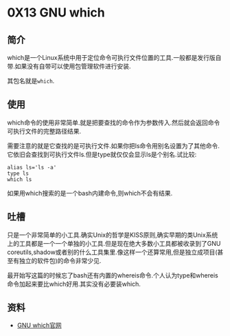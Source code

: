 # 0X13 GNU which

## 简介

which是一个Linux系统中用于定位命令可执行文件位置的工具.一般都是发行版自带.如果没有自带可以使用包管理软件进行安装.

其包名就是`which`.

## 使用

which命令的使用非常简单.就是把要查找的命令作为参数传入.然后就会返回命令可执行文件的完整路径结果.

需要注意的就是它查找的是可执行文件.如果你把ls命令用别名设置为了其他命令.它依旧会查找到可执行文件ls.但是type就仅仅会显示ls是个别名.试比较:

```shell
alias ls='ls -a'
type ls
which ls
```

如果用which搜索的是一个bash内建命令,则which不会有结果.

## 吐槽

只是一个非常简单的小工具.确实Unix的哲学是KISS原则,确实早期的类Unix系统上的工具都是一个一个单独的小工具.但是现在绝大多数小工具都被收录到了GNU coreutils,shadow或者别的什么工具集里.像这样一个还算常用,但是独立成项目(甚至有独立的软件包)的命令非常少见.

最开始写这篇的时候忘了bash还有内置的whereis命令.个人认为type和whereis命令加起来要比which好用.其实没有必要装which.

## 资料

* [GNU which官网](https://savannah.gnu.org/projects/which/)
